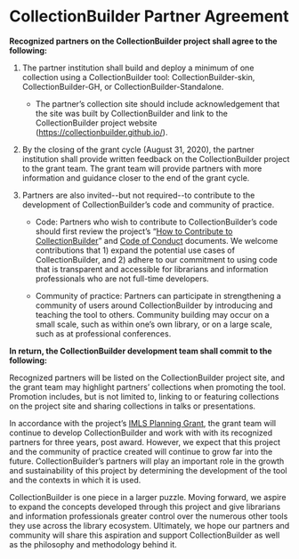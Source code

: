 # CollectionBuilder Partner Agreement

**Recognized partners on the CollectionBuilder project shall agree to the following:**

1. The partner institution shall build and deploy a minimum of one collection using a CollectionBuilder tool: CollectionBuilder-skin, CollectionBuilder-GH, or CollectionBuilder-Standalone.
    - The partner’s collection site should include acknowledgement that the site was built by CollectionBuilder and link to the CollectionBuilder project website (https://collectionbuilder.github.io/).

2. By the closing of the grant cycle (August 31, 2020), the partner institution shall provide written feedback on the CollectionBuilder project to the grant team. The grant team will provide partners with more information and guidance closer to the end of the grant cycle.

3. Partners are also invited--but not required--to contribute to the development of CollectionBuilder’s code and community of practice.
    - Code: Partners who wish to contribute to CollectionBuilder’s code should first review the project’s “[How to Contribute to CollectionBuilder](https://github.com/CollectionBuilder/collectionbuilder.github.io/blob/master/CONTRIBUTING.md)” and [Code of Conduct](https://github.com/CollectionBuilder/collectionbuilder.github.io/blob/master/CODE_OF_CONDUCT.md) documents. We welcome contributions that 1) expand the potential use cases of CollectionBuilder, and 2) adhere to our commitment to using code that is transparent and accessible for librarians and information professionals who are not full-time developers.
    
    - Community of practice: Partners can participate in strengthening a community of users around CollectionBuilder by introducing and teaching the tool to others. Community building may occur on a small scale, such as within one’s own library, or on a large scale, such as at professional conferences.

**In return, the CollectionBuilder development team shall commit to the following:**

Recognized partners will be listed on the CollectionBuilder project site, and the grant team may highlight partners’ collections when promoting the tool. Promotion includes, but is not limited to, linking to or featuring collections on the project site and sharing collections in talks or presentations.

In accordance with the project’s [IMLS Planning Grant](https://www.imls.gov/grants/awarded/lg-34-19-0064-19), the grant team will continue to develop CollectionBuilder and work with with its recognized partners for three years, post award. However, we expect that this project and the community of practice created will continue to grow far into the future. CollectionBuilder’s partners will play an important role in the growth and sustainability of this project by determining the development of the tool and the contexts in which it is used.

CollectionBuilder is one piece in a larger puzzle. Moving forward, we aspire to expand the concepts developed through this project and give librarians and information professionals greater control over the numerous other tools they use across the library ecosystem. Ultimately, we hope our partners and community will share this aspiration and support CollectionBuilder as well as the philosophy and methodology behind it.
